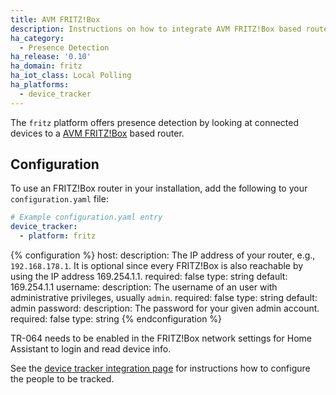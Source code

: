 ```yaml
---
title: AVM FRITZ!Box
description: Instructions on how to integrate AVM FRITZ!Box based routers into Home Assistant.
ha_category:
  - Presence Detection
ha_release: '0.10'
ha_domain: fritz
ha_iot_class: Local Polling
ha_platforms:
  - device_tracker
---
```


The `fritz` platform offers presence detection by looking at connected devices to a [AVM FRITZ!Box](https://avm.de/produkte/fritzbox/) based router.

## Configuration

To use an FRITZ!Box router in your installation, add the following to your `configuration.yaml` file:

```yaml
# Example configuration.yaml entry
device_tracker:
  - platform: fritz
```

{% configuration %}
host:
  description: The IP address of your router, e.g., `192.168.178.1`. It is optional since every FRITZ!Box is also reachable by using the IP address 169.254.1.1.
  required: false
  type: string
  default: 169.254.1.1
username:
  description: The username of an user with administrative privileges, usually `admin`.
  required: false
  type: string
  default: admin
password:
  description: The password for your given admin account.
  required: false
  type: string
{% endconfiguration %}

<div class='note'>
TR-064 needs to be enabled in the FRITZ!Box network settings for Home Assistant to login and read device info.
</div>

See the [device tracker integration page](/integrations/device_tracker/) for instructions how to configure the people to be tracked.
